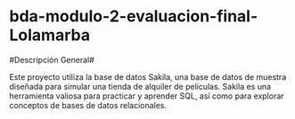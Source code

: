 # bda-modulo-2-evaluacion-final-Lolamarba

#Descripción General#

Este proyecto utiliza la base de datos Sakila, una base de datos de muestra diseñada para simular una tienda de alquiler de películas. Sakila es una herramienta valiosa para practicar y aprender SQL, así como para explorar conceptos de bases de datos relacionales.
